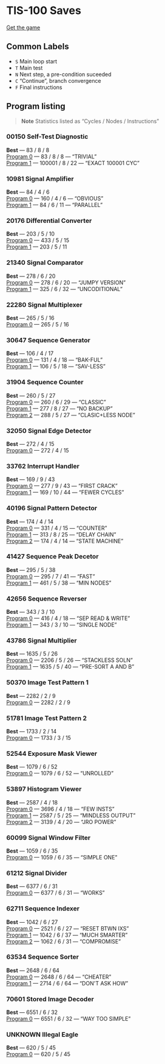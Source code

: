 # TIS-100 Saves

[Get the game](https://www.zachtronics.com/tis-100/)

## Common Labels

* `S` Main loop start
* `T` Main test
* `N` Next step, a pre-condition suceeded
* `C` “Continue”, branch convergence
* `F` Final instructions

## Program listing

> **Note**
> Statistics listed as “Cycles / Nodes / Instructions”


### 00150 Self-Test Diagnostic
**Best** — 83 / 8 / 8  
[Program 0](save/00150.0.txt) — 83 / 8 / 8 — “TRIVIAL”    
[Program 1](save/00150.1.txt) — 100001 / 8 / 22 — “EXACT 100001 CYC”    

### 10981 Signal Amplifier
**Best** — 84 / 4 / 6  
[Program 0](save/10981.0.txt) — 160 / 4 / 6 — “OBVIOUS”    
[Program 1](save/10981.1.txt) — 84 / 6 / 11 — “PARALLEL”    

### 20176 Differential Converter
**Best** — 203 / 5 / 10  
[Program 0](save/20176.0.txt) — 433 / 5 / 15  
[Program 1](save/20176.1.txt) — 203 / 5 / 11  

### 21340 Signal Comparator
**Best** — 278 / 6 / 20  
[Program 0](save/21340.0.txt) — 278 / 6 / 20 — “JUMPY VERSION”    
[Program 1](save/21340.1.txt) — 325 / 6 / 32 — “UNCODITIONAL”    

### 22280 Signal Multiplexer
**Best** — 265 / 5 / 16  
[Program 0](save/22280.0.txt) — 265 / 5 / 16  

### 30647 Sequence Generator
**Best** — 106 / 4 / 17  
[Program 0](save/30647.0.txt) — 131 / 4 / 18 — “BAK-FUL”    
[Program 1](save/30647.1.txt) — 106 / 5 / 18 — “SAV-LESS”    

### 31904 Sequence Counter
**Best** — 260 / 5 / 27  
[Program 0](save/31904.0.txt) — 260 / 6 / 29 — “CLASSIC”    
[Program 1](save/31904.1.txt) — 277 / 8 / 27 — “NO BACKUP”    
[Program 2](save/31904.2.txt) — 288 / 5 / 27 — “CLASIC+LESS NODE”    

### 32050 Signal Edge Detector
**Best** — 272 / 4 / 15  
[Program 0](save/32050.0.txt) — 272 / 4 / 15  

### 33762 Interrupt Handler
**Best** — 169 / 9 / 43  
[Program 0](save/33762.0.txt) — 277 / 9 / 43 — “FIRST CRACK”    
[Program 1](save/33762.1.txt) — 169 / 10 / 44 — “FEWER CYCLES”    

### 40196 Signal Pattern Detector
**Best** — 174 / 4 / 14  
[Program 0](save/40196.0.txt) — 331 / 4 / 15 — “COUNTER”    
[Program 1](save/40196.1.txt) — 313 / 8 / 25 — “DELAY CHAIN”    
[Program 2](save/40196.2.txt) — 174 / 4 / 14 — “STATE MACHINE”    

### 41427 Sequence Peak Decetor
**Best** — 295 / 5 / 38  
[Program 0](save/41427.0.txt) — 295 / 7 / 41 — “FAST”    
[Program 1](save/41427.1.txt) — 461 / 5 / 38 — “MIN NODES”    

### 42656 Sequence Reverser
**Best** — 343 / 3 / 10  
[Program 0](save/42656.0.txt) — 416 / 4 / 18 — “SEP READ & WRITE”    
[Program 1](save/42656.1.txt) — 343 / 3 / 10 — “SINGLE NODE”    

### 43786 Signal Multiplier
**Best** — 1635 / 5 / 26  
[Program 0](save/43786.0.txt) — 2206 / 5 / 26 — “STACKLESS SOLN”    
[Program 1](save/43786.1.txt) — 1635 / 5 / 40 — “PRE-SORT A AND B”    

### 50370 Image Test Pattern 1
**Best** — 2282 / 2 / 9  
[Program 0](save/50370.0.txt) — 2282 / 2 / 9  

### 51781 Image Test Pattern 2
**Best** — 1733 / 2 / 14  
[Program 0](save/51781.0.txt) — 1733 / 3 / 15  

### 52544 Exposure Mask Viewer
**Best** — 1079 / 6 / 52  
[Program 0](save/52544.0.txt) — 1079 / 6 / 52 — “UNROLLED”    

### 53897 Histogram Viewer
**Best** — 2587 / 4 / 18  
[Program 0](save/53897.0.txt) — 3696 / 4 / 18 — “FEW INSTS”    
[Program 1](save/53897.1.txt) — 2587 / 5 / 25 — “MINDLESS OUTPUT”    
[Program 2](save/53897.2.txt) — 3139 / 4 / 20 — “JRO POWER”    

### 60099 Signal Window Filter
**Best** — 1059 / 6 / 35  
[Program 0](save/60099.0.txt) — 1059 / 6 / 35 — “SIMPLE ONE”    

### 61212 Signal Divider
**Best** — 6377 / 6 / 31  
[Program 0](save/61212.0.txt) — 6377 / 6 / 31 — “WORKS”    

### 62711 Sequence Indexer
**Best** — 1042 / 6 / 27  
[Program 0](save/62711.0.txt) — 2521 / 6 / 27 — “RESET BTWN IXS”    
[Program 1](save/62711.1.txt) — 1042 / 6 / 37 — “MUCH SMARTER”    
[Program 2](save/62711.2.txt) — 1062 / 6 / 31 — “COMPROMISE”    

### 63534 Sequence Sorter
**Best** — 2648 / 6 / 64  
[Program 0](save/63534.0.txt) — 2648 / 6 / 64 — “CHEATER”    
[Program 1](save/63534.1.txt) — 2714 / 6 / 64 — “DON'T ASK HOW”    

### 70601 Stored Image Decoder
**Best** — 6551 / 6 / 32  
[Program 0](save/70601.0.txt) — 6551 / 6 / 32 — “WAY TOO SIMPLE”    

### UNKNOWN Illegal Eagle
**Best** — 620 / 5 / 45  
[Program 0](save/UNKNOWN.0.txt) — 620 / 5 / 45  
